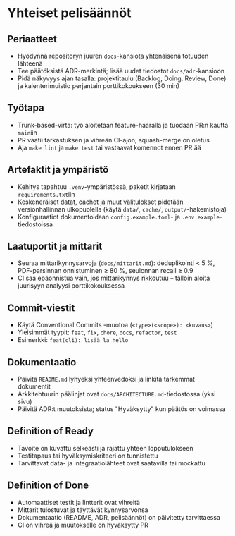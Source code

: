 # Yhteiset pelisäännöt

## Periaatteet
- Hyödynnä repositoryn juuren `docs`-kansiota yhtenäisenä totuuden lähteenä
- Tee päätöksistä ADR-merkintä; lisää uudet tiedostot `docs/adr`-kansioon
- Pidä näkyvyys ajan tasalla: projektitaulu (Backlog, Doing, Review, Done) ja kalenterimuistio perjantain porttikokoukseen (30 min)

## Työtapa
- Trunk-based-virta: työ aloitetaan feature-haaralla ja tuodaan PR:n kautta `main`iin
- PR vaatii tarkastuksen ja vihreän CI-ajon; squash-merge on oletus
- Aja `make lint` ja `make test` tai vastaavat komennot ennen PR:ää

## Artefaktit ja ympäristö
- Kehitys tapahtuu `.venv`-ympäristössä, paketit kirjataan `requirements.txt`iin
- Keskeneräiset datat, cachet ja muut välitulokset pidetään versionhallinnan ulkopuolella (käytä `data/`, `cache/`, `output/`-hakemistoja)
- Konfiguraatiot dokumentoidaan `config.example.toml`- ja `.env.example`-tiedostoissa

## Laatuportit ja mittarit
- Seuraa mittarikynnysarvoja (`docs/mittarit.md`): deduplikointi < 5 %, PDF-parsinnan onnistuminen ≥ 80 %, seulonnan recall ≥ 0.9
- CI saa epäonnistua vain, jos mittarikynnys rikkoutuu – tällöin aloita juurisyyn analyysi porttikokouksessa

## Commit-viestit
- Käytä Conventional Commits -muotoa (`<type>(<scope>): <kuvaus>`)
- Yleisimmät tyypit: `feat`, `fix`, `chore`, `docs`, `refactor`, `test`
- Esimerkki: `feat(cli): lisää la hello`

## Dokumentaatio
- Päivitä `README.md` lyhyeksi yhteenvedoksi ja linkitä tarkemmat dokumentit
- Arkkitehtuurin päälinjat ovat `docs/ARCHITECTURE.md`-tiedostossa (yksi sivu)
- Päivitä ADR:t muutoksista; status "Hyväksytty" kun päätös on voimassa

## Definition of Ready
- Tavoite on kuvattu selkeästi ja rajattu yhteen lopputulokseen
- Testitapaus tai hyväksymiskriteeri on tunnistettu
- Tarvittavat data- ja integraatiolähteet ovat saatavilla tai mockattu

## Definition of Done
- Automaattiset testit ja lintterit ovat vihreitä
- Mittarit tulostuvat ja täyttävät kynnysarvonsa
- Dokumentaatio (README, ADR, pelisäännöt) on päivitetty tarvittaessa
- CI on vihreä ja muutokselle on hyväksytty PR
